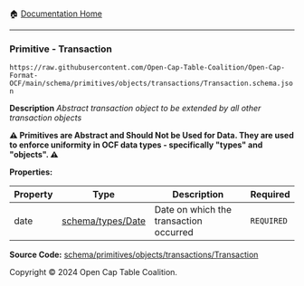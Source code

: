 :house: [Documentation Home](../../../../../README.md)

---

### Primitive - Transaction

`https://raw.githubusercontent.com/Open-Cap-Table-Coalition/Open-Cap-Format-OCF/main/schema/primitives/objects/transactions/Transaction.schema.json`

**Description** _Abstract transaction object to be extended by all other transaction objects_

**:warning: Primitives are Abstract and Should Not be Used for Data. They are used to enforce uniformity in OCF data types - specifically "types" and "objects". :warning:**

**Properties:**

| Property | Type                                        | Description                            | Required   |
| -------- | ------------------------------------------- | -------------------------------------- | ---------- |
| date     | [schema/types/Date](../../../types/Date.md) | Date on which the transaction occurred | `REQUIRED` |

**Source Code:** [schema/primitives/objects/transactions/Transaction](../../../../../../schema/primitives/objects/transactions/Transaction.schema.json)

Copyright © 2024 Open Cap Table Coalition.
